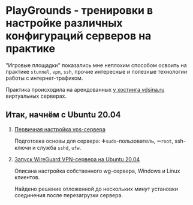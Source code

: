 # PlayGrounds - тренировки в настройке различных конфигураций серверов на практике

"Игровые площадки" показались мне неплохим способом освоить на практике `stunnel`, `vpn`, `ssh`, прочие интересные и полезные технологии работы с интернет-трафиком.

Практика происходила на арендованных [у хостинга vdsina.ru](https://vdsina.ru/?partner=yfr2sd6574) виртуальных серверах.

## Итак, начнём с Ubuntu 20.04

1. [Первичная настройка vps-сервера](https://github.com/mitmih/PlayGrounds/blob/master/VPS/01_ubuntu_20.04_server_-_first_steps.md)

    Подготовка основы для сервера: ➕`sudo`-пользователь, ➖`root`, ssh-ключи и служба `sshd`, `ufw`.

2. [Запуск WireGuard VPN-сервера на Ubuntu 20.04](https://github.com/mitmih/PlayGrounds/blob/master/VPS/02_wireguard_vpn_server.md)

    Описана настройка собственного wg-сервера, Windows и Linux клиентов.
    
    Найдено решение отложенной до нескольких минут установки соединения после перезагрузки сервера.